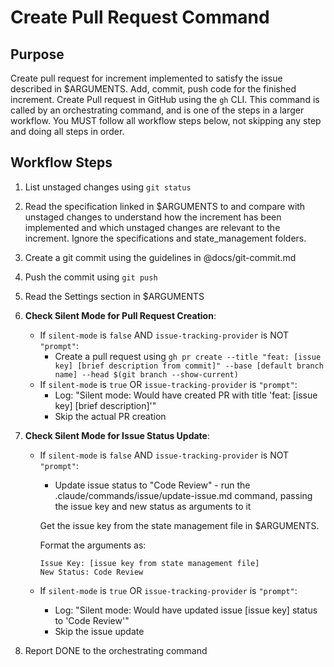 # Create Pull Request Command

## Purpose

Create pull request for increment implemented to satisfy the issue described in $ARGUMENTS.
Add, commit, push code for the finished increment. Create Pull request in GitHub using the `gh` CLI.
This command is called by an orchestrating command, and is one of the steps in a larger workflow.
You MUST follow all workflow steps below, not skipping any step and doing all steps in order.

## Workflow Steps

1. List unstaged changes using `git status`

2. Read the specification linked in $ARGUMENTS to and compare with unstaged changes to understand how the increment has been implemented and which unstaged changes are relevant to the increment. Ignore the specifications and state_management folders.

3. Create a git commit using the guidelines in @docs/git-commit.md

4. Push the commit using `git push`

5. Read the Settings section in $ARGUMENTS

6. **Check Silent Mode for Pull Request Creation**:
   - If `silent-mode` is `false` AND `issue-tracking-provider` is NOT `"prompt"`:
     - Create a pull request using `gh pr create --title "feat: [issue key] [brief description from commit]" --base [default branch name] --head $(git branch --show-current)`
   - If `silent-mode` is `true` OR `issue-tracking-provider` is `"prompt"`:
     - Log: "Silent mode: Would have created PR with title 'feat: [issue key] [brief description]'"
     - Skip the actual PR creation

7. **Check Silent Mode for Issue Status Update**:
   - If `silent-mode` is `false` AND `issue-tracking-provider` is NOT `"prompt"`:
     - Update issue status to "Code Review" - run the .claude/commands/issue/update-issue.md command, passing the issue key and new status as arguments to it

     Get the issue key from the state management file in $ARGUMENTS.

     Format the arguments as:
     ```
     Issue Key: [issue key from state management file]
     New Status: Code Review
     ```
   - If `silent-mode` is `true` OR `issue-tracking-provider` is `"prompt"`:
     - Log: "Silent mode: Would have updated issue [issue key] status to 'Code Review'"
     - Skip the issue update

8. Report DONE to the orchestrating command
